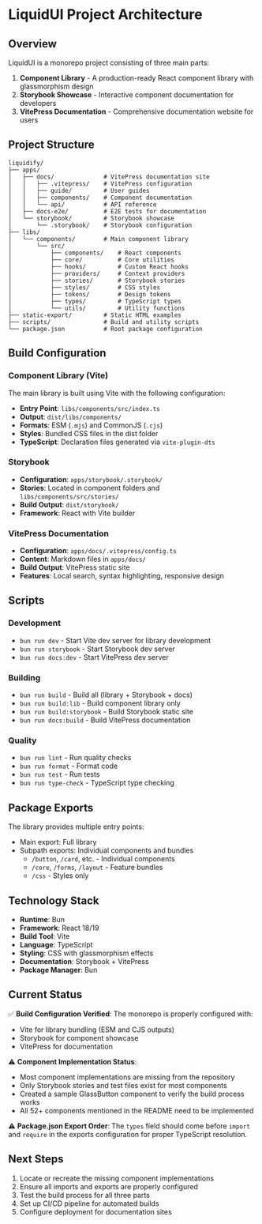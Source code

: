 # LiquidUI Project Architecture

## Overview

LiquidUI is a monorepo project consisting of three main parts:

1. **Component Library** - A production-ready React component library with glassmorphism design
2. **Storybook Showcase** - Interactive component documentation for developers
3. **VitePress Documentation** - Comprehensive documentation website for users

## Project Structure

```
liquidify/
├── apps/
│   ├── docs/              # VitePress documentation site
│   │   ├── .vitepress/    # VitePress configuration
│   │   ├── guide/         # User guides
│   │   ├── components/    # Component documentation
│   │   └── api/           # API reference
│   ├── docs-e2e/          # E2E tests for documentation
│   └── storybook/         # Storybook showcase
│       └── .storybook/    # Storybook configuration
├── libs/
│   └── components/        # Main component library
│       └── src/
│           ├── components/    # React components
│           ├── core/          # Core utilities
│           ├── hooks/         # Custom React hooks
│           ├── providers/     # Context providers
│           ├── stories/       # Storybook stories
│           ├── styles/        # CSS styles
│           ├── tokens/        # Design tokens
│           ├── types/         # TypeScript types
│           └── utils/         # Utility functions
├── static-export/         # Static HTML examples
├── scripts/               # Build and utility scripts
└── package.json           # Root package configuration
```

## Build Configuration

### Component Library (Vite)

The main library is built using Vite with the following configuration:

- **Entry Point**: `libs/components/src/index.ts`
- **Output**: `dist/libs/components/`
- **Formats**: ESM (`.mjs`) and CommonJS (`.cjs`)
- **Styles**: Bundled CSS files in the dist folder
- **TypeScript**: Declaration files generated via `vite-plugin-dts`

### Storybook

- **Configuration**: `apps/storybook/.storybook/`
- **Stories**: Located in component folders and `libs/components/src/stories/`
- **Build Output**: `dist/storybook/`
- **Framework**: React with Vite builder

### VitePress Documentation

- **Configuration**: `apps/docs/.vitepress/config.ts`
- **Content**: Markdown files in `apps/docs/`
- **Build Output**: VitePress static site
- **Features**: Local search, syntax highlighting, responsive design

## Scripts

### Development
- `bun run dev` - Start Vite dev server for library development
- `bun run storybook` - Start Storybook dev server
- `bun run docs:dev` - Start VitePress dev server

### Building
- `bun run build` - Build all (library + Storybook + docs)
- `bun run build:lib` - Build component library only
- `bun run build:storybook` - Build Storybook static site
- `bun run docs:build` - Build VitePress documentation

### Quality
- `bun run lint` - Run quality checks
- `bun run format` - Format code
- `bun run test` - Run tests
- `bun run type-check` - TypeScript type checking

## Package Exports

The library provides multiple entry points:

- Main export: Full library
- Subpath exports: Individual components and bundles
  - `/button`, `/card`, etc. - Individual components
  - `/core`, `/forms`, `/layout` - Feature bundles
  - `/css` - Styles only

## Technology Stack

- **Runtime**: Bun
- **Framework**: React 18/19
- **Build Tool**: Vite
- **Language**: TypeScript
- **Styling**: CSS with glassmorphism effects
- **Documentation**: Storybook + VitePress
- **Package Manager**: Bun

## Current Status

✅ **Build Configuration Verified**: The monorepo is properly configured with:
- Vite for library bundling (ESM and CJS outputs)
- Storybook for component showcase
- VitePress for documentation

⚠️ **Component Implementation Status**: 
- Most component implementations are missing from the repository
- Only Storybook stories and test files exist for most components
- Created a sample GlassButton component to verify the build process works
- All 52+ components mentioned in the README need to be implemented

⚠️ **Package.json Export Order**: The `types` field should come before `import` and `require` in the exports configuration for proper TypeScript resolution.

## Next Steps

1. Locate or recreate the missing component implementations
2. Ensure all imports and exports are properly configured
3. Test the build process for all three parts
4. Set up CI/CD pipeline for automated builds
5. Configure deployment for documentation sites